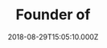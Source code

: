 ---
templateKey: testimonial
name: Nick Jenkins
title: Founder of
company: Moonpig
url: https://moonpig.com
image: portraits/nick-jenkins.jpg
logo: companies/moonpig.png
date: 2018-08-29T15:05:10.000Z
emphasis: advice
testimonial: Learning from other people’s mistakes is so much cheaper than making your own… more than just advice it also offers a cathartic outlet for the frustrations of running a start up and a group with whom to celebrate the wins.
---